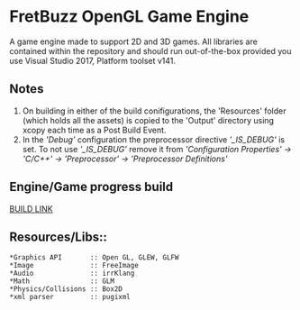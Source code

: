 # **FretBuzz OpenGL Game Engine**

A game engine made to support 2D and 3D games. 
All libraries are contained within the repository and should run out-of-the-box provided you use Visual Studio 2017, Platform toolset v141.

## **Notes**
1. On building in either of the build conifigurations, the 'Resources' folder (which holds all the assets) is copied to the 'Output' directory using xcopy each time as a Post Build Event.
1. In the *'Debug'* configuration the preprocessor directive *'_IS_DEBUG'* is set. To not use *'_IS_DEBUG'* remove it from 
   *'Configuration Properties' -> 'C/C++' -> 'Preprocessor' -> 'Preprocessor Definitions'*


## **Engine/Game progress build**
[BUILD LINK](https://www.dropbox.com/sh/e9yq0e5ghz4ddpn/AACYfOunJucNfKi_yD7-FIz3a?dl=0)

## **Resources/Libs::**
	*Graphics API 		:: Open GL, GLEW, GLFW
    *Image        		:: FreeImage
	*Audio        		:: irrKlang
	*Math         		:: GLM
	*Physics/Collisions :: Box2D 
	*xml parser 		:: pugixml